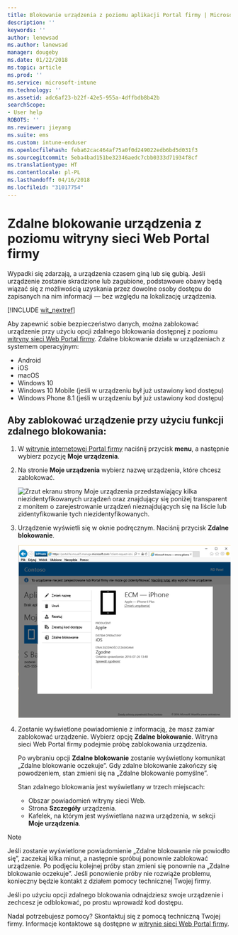 ```yaml
---
title: Blokowanie urządzenia z poziomu aplikacji Portal firmy | Microsoft Docs
description: ''
keywords: ''
author: lenewsad
ms.author: lanewsad
manager: dougeby
ms.date: 01/22/2018
ms.topic: article
ms.prod: ''
ms.service: microsoft-intune
ms.technology: ''
ms.assetid: adc6af23-b22f-42e5-955a-4dffbdb8b42b
searchScope:
- User help
ROBOTS: ''
ms.reviewer: jieyang
ms.suite: ems
ms.custom: intune-enduser
ms.openlocfilehash: feba62cac464af75a0f0d249022edb6bd5d031f3
ms.sourcegitcommit: 5eba4bad151be32346aedc7cbb0333d71934f8cf
ms.translationtype: HT
ms.contentlocale: pl-PL
ms.lasthandoff: 04/16/2018
ms.locfileid: "31017754"
---
```

# <a name="remotely-lock-your-device-from-the-company-portal-website"></a>Zdalne blokowanie urządzenia z poziomu witryny sieci Web Portal firmy

Wypadki się zdarzają, a urządzenia czasem giną lub się gubią. Jeśli urządzenie zostanie skradzione lub zagubione, podstawowe obawy będą wiązać się z możliwością uzyskania przez dowolne osoby dostępu do zapisanych na nim informacji — bez względu na lokalizację urządzenia.

[!INCLUDE [wit_nextref](includes/end-user-password-guidance.md)]

Aby zapewnić sobie bezpieczeństwo danych, można zablokować urządzenie przy użyciu opcji zdalnego blokowania dostępnej z poziomu [witryny sieci Web Portal firmy](https://portal.manage.microsoft.com#HelpDeskDialog). Zdalne blokowanie działa w urządzeniach z systemem operacyjnym:

* Android
* iOS
* macOS
* Windows 10
* Windows 10 Mobile (jeśli w urządzeniu był już ustawiony kod dostępu)
* Windows Phone 8.1 (jeśli w urządzeniu był już ustawiony kod dostępu)

## <a name="to-use-remote-lock-to-lock-your-device"></a>Aby zablokować urządzenie przy użyciu funkcji zdalnego blokowania:

1. W [witrynie internetowej Portal firmy](https://portal.manage.microsoft.com#HelpDeskDialog) naciśnij przycisk __menu__, a następnie wybierz pozycję __Moje urządzenia__.

2. Na stronie __Moje urządzenia__ wybierz nazwę urządzenia, które chcesz zablokować.

   ![Zrzut ekranu strony Moje urządzenia przedstawiający kilka niezidentyfikowanych urządzeń oraz znajdujący się poniżej transparent z monitem o zarejestrowanie urządzeń nieznajdujących się na liście lub zidentyfikowanie tych niezidentyfikowanych.](./media/macOS_enroll_002_tap_here_banner.png)

3. Urządzenie wyświetli się w oknie podręcznym. Naciśnij przycisk **Zdalne blokowanie**.

   ![Wszystkie opcje dla wybranego urządzenia w witrynie sieci Web Portal firmy, w tym Zmień nazwę, Usuń, Resetuj urządzenie, Resetuj kod dostępu i Zdalne blokowanie. ](./media/iwp-screen-with-all-options.png)

4. Zostanie wyświetlone powiadomienie z informacją, że masz zamiar zablokować urządzenie. Wybierz opcję **Zdalne blokowanie**. Witryna sieci Web Portal firmy podejmie próbę zablokowania urządzenia.

   Po wybraniu opcji **Zdalne blokowanie** zostanie wyświetlony komunikat „Zdalne blokowanie oczekuje”.  Gdy zdalne blokowanie zakończy się powodzeniem, stan zmieni się na „Zdalne blokowanie pomyślne”.

   Stan zdalnego blokowania jest wyświetlany w trzech miejscach:

   * Obszar powiadomień witryny sieci Web.
   * Strona **Szczegóły** urządzenia.
   * Kafelek, na którym jest wyświetlana nazwa urządzenia, w sekcji **Moje urządzenia**.

> [!Note]
> Jeśli zostanie wyświetlone powiadomienie „Zdalne blokowanie nie powiodło się”, zaczekaj kilka minut, a następnie spróbuj ponownie zablokować urządzenie. Po podjęciu kolejnej próby stan zmieni się ponownie na „Zdalne blokowanie oczekuje”. Jeśli ponowienie próby nie rozwiąże problemu, konieczny będzie kontakt z działem pomocy technicznej Twojej firmy.

Jeśli po użyciu opcji zdalnego blokowania odnajdziesz swoje urządzenie i zechcesz je odblokować, po prostu wprowadź kod dostępu.

Nadal potrzebujesz pomocy? Skontaktuj się z pomocą techniczną Twojej firmy. Informacje kontaktowe są dostępne w [witrynie sieci Web Portal firmy](https://portal.manage.microsoft.com#HelpDeskDialog).
